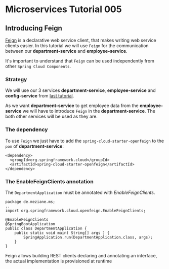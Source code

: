 # Microservices Tutorial 005
## Introducing Feign

[Feign](https://github.com/Netflix/feign) is a declarative web service client, that makes writing web service clients easier.
In this tutorial we will use `Feign` for the communication between our **department-service** and **employee-service**.

It's important to understand that `Feign` can be used independently from other `Spring Cloud Components`.
### Strategy
We will use our 3 services **department-service**, **employee-service** and  **config-service** from [last tutorial](https://github.com/Meziano/ms-tutorial-004).

As we want  **department-service** to get employee data from the **employee-service** we will have to introduce `Feign` in the **department-service**. The both other services will be used as they are.
### The dependency
To use `Feign` we just have to add the `spring-cloud-starter-openfeign` to the `pom` of  **department-service**:
```
<dependency>
  <groupId>org.springframework.cloud</groupId>
  <artifactId>spring-cloud-starter-openfeign</artifactId>
</dependency>
```
### The EnableFeignClients annotation
The `DepartmentApplication` must be annotated with *EnableFeignClients*. 
```
package de.meziane.ms;
..
import org.springframework.cloud.openfeign.EnableFeignClients;

@EnableFeignClients
@SpringBootApplication
public class DepartmentApplication {
    public static void main( String[] args ) {
    	SpringApplication.run(DepartmentApplication.class, args);
    }
}
```

Feign allows building REST clients declaring and annotating an interface, the actual implementation is provisioned at runtime 
<!--stackedit_data:
eyJoaXN0b3J5IjpbMTAyMDc4NzI3NSwtMzQwMTg5NDcxLDExNj
MyMjYyMzUsMTg0NjQ5MjMyMSwtMjA3ODQ2NDQ2NywtMjAyMDYz
MzUyNiwtMTI3NTEzMTkxNSw4MDA4NjI3MjQsLTM0ODY5OTc1XX
0=
-->